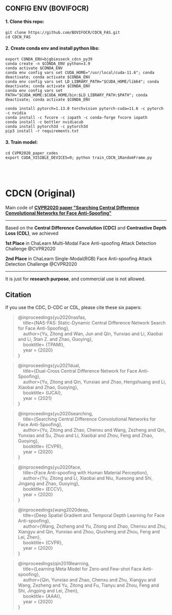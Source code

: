 ## CONFIG ENV (BOVIFOCR)

#### 1. Clone this repo:
```
git clone https://github.com/BOVIFOCR/CDCN_FAS.git
cd CDCN_FAS
```

#### 2. Create conda env and install python libs:
```
export CONDA_ENV=bjgbiesseck_cdcn_py39
conda create -n $CONDA_ENV python=3.9
conda activate $CONDA_ENV
conda env config vars set CUDA_HOME="/usr/local/cuda-11.6"; conda deactivate; conda activate $CONDA_ENV
conda env config vars set LD_LIBRARY_PATH="$CUDA_HOME/lib64"; conda deactivate; conda activate $CONDA_ENV
conda env config vars set PATH="$CUDA_HOME:$CUDA_HOME/bin:$LD_LIBRARY_PATH:$PATH"; conda deactivate; conda activate $CONDA_ENV

conda install pytorch=1.13.0 torchvision pytorch-cuda=11.6 -c pytorch -c nvidia
conda install -c fvcore -c iopath -c conda-forge fvcore iopath
conda install -c bottler nvidiacub
conda install pytorch3d -c pytorch3d
pip3 install -r requirements.txt
```

#### 3. Train model:
```
cd CVPR2020_paper_codes
export CUDA_VISIBLE_DEVICES=0; python train_CDCN_1RandomFrame.py
```

<br> <br> <be> 



# CDCN (Original)

Main code of [**CVPR2020 paper "Searching Central Difference Convolutional Networks for Face Anti-Spoofing"**  ](https://arxiv.org/pdf/2003.04092v1.pdf) 

------

Based on the **Central Difference Convolution (CDC)** and **Contrastive Depth Loss (CDL)**, we achieved

**1st Place** in ChaLearn Multi-Modal Face Anti-spoofing Attack Detection Challenge @CVPR2020


**2nd Place** in ChaLearn Single-Modal(RGB) Face Anti-spoofing Attack Detection Challenge @CVPR2020

-------
 It is just for **research purpose**, and commercial use is not allowed.

Citation
------- 
If you use the CDC, D-CDC or CDL, please cite these six papers:  

>@inproceedings{yu2020nasfas,  
 >&nbsp;&nbsp;&nbsp;&nbsp;title={NAS-FAS: Static-Dynamic Central Difference Network Search for Face Anti-Spoofing},      
 >&nbsp;&nbsp;&nbsp;&nbsp;author={Yu, Zitong and Wan, Jun and Qin, Yunxiao and Li, Xiaobai and Li, Stan Z. and Zhao, Guoying},  
 >&nbsp;&nbsp;&nbsp;&nbsp;booktitle= {TPAMI},  
 >&nbsp;&nbsp;&nbsp;&nbsp;year = {2020}  
 >}  

 >@inproceedings{yu2021dual,  
 >&nbsp;&nbsp;&nbsp;&nbsp;title={Dual-Cross Central Difference Network for Face Anti-Spoofing},      
 >&nbsp;&nbsp;&nbsp;&nbsp;author={Yu, Zitong and Qin, Yunxiao and Zhao, Hengshuang and Li, Xiaobai and Zhao, Guoying},  
 >&nbsp;&nbsp;&nbsp;&nbsp;booktitle= {IJCAI},  
 >&nbsp;&nbsp;&nbsp;&nbsp;year = {2021}  
 >}  

 >@inproceedings{yu2020searching,  
 >&nbsp;&nbsp;&nbsp;&nbsp;title={Searching Central Difference Convolutional Networks for Face Anti-Spoofing},      
 >&nbsp;&nbsp;&nbsp;&nbsp;author={Yu, Zitong and Zhao, Chenxu and Wang, Zezheng and Qin, Yunxiao and Su, Zhuo and Li, Xiaobai and Zhou, Feng and Zhao, Guoying},  
 >&nbsp;&nbsp;&nbsp;&nbsp;booktitle= {CVPR},  
 >&nbsp;&nbsp;&nbsp;&nbsp;year = {2020}  
 >}  

 >@inproceedings{yu2020face,  
 >&nbsp;&nbsp;&nbsp;&nbsp;title={Face Anti-spoofing with Human Material Perception},      
 >&nbsp;&nbsp;&nbsp;&nbsp;author={Yu, Zitong and Li, Xiaobai and Niu, Xuesong and Shi, Jingang and Zhao, Guoying},  
 >&nbsp;&nbsp;&nbsp;&nbsp;booktitle= {ECCV},  
 >&nbsp;&nbsp;&nbsp;&nbsp;year = {2020}  
 >}  

 >@inproceedings{wang2020deep,  
 >&nbsp;&nbsp;&nbsp;&nbsp;title={Deep Spatial Gradient and Temporal Depth Learning for Face Anti-spoofing},      
 >&nbsp;&nbsp;&nbsp;&nbsp;author={Wang, Zezheng and Yu, Zitong and Zhao, Chenxu and Zhu, Xiangyu and Qin, Yunxiao and Zhou, Qiusheng and Zhou, Feng and Lei, Zhen},  
 >&nbsp;&nbsp;&nbsp;&nbsp;booktitle= {CVPR},  
 >&nbsp;&nbsp;&nbsp;&nbsp;year = {2020}  
 >}  

 >@inproceedings{qin2019learning,  
 >&nbsp;&nbsp;&nbsp;&nbsp;title={Learning Meta Model for Zero-and Few-shot Face Anti-spoofing},      
 >&nbsp;&nbsp;&nbsp;&nbsp;author={Qin, Yunxiao and Zhao, Chenxu and Zhu, Xiangyu and Wang, Zezheng and Yu, Zitong and Fu, Tianyu and Zhou, Feng and Shi, Jingping and Lei, Zhen},  
 >&nbsp;&nbsp;&nbsp;&nbsp;booktitle= {AAAI},  
 >&nbsp;&nbsp;&nbsp;&nbsp;year = {2020}  
 >}  


